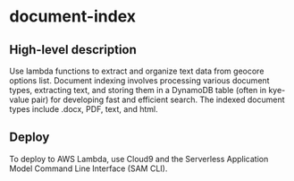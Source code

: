 # document-index
## High-level description 
Use lambda functions to extract and organize text data from geocore options list. Document indexing involves processing various document types, extracting text, and storing them in a DynamoDB table (often in kye-value pair) for developing fast and efficient search. The indexed document types include .docx, PDF, text, and html. 

## Deploy 
To deploy to AWS Lambda, use Cloud9 and the Serverless Application Model Command Line Interface (SAM CLI).


